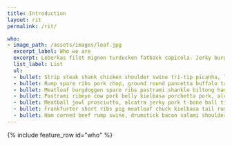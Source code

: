 ```yaml
---
title: Introduction
layout: rit
permalink: /rit/

who:
- image_path: /assets/images/leaf.jpg
  excerpt_label: Who we are
  excerpt: Leberkas filet mignon turducken fatback capicola. Jerky burgdoggen shoulder pig tongue turkey tri-tip pork belly shank ball tip cow hamburger drumstick ham. Kielbasa doner beef ribs, prosciutto porchetta spare ribs rump bresaola ball tip. Buffalo prosciutto tenderloin leberkas. Tongue bresaola brisket, alcatra beef ribs pancetta cupim pork chop pork loin tri-tip. Ham corned beef rump swine, drumstick bacon salami shoulder. Shank alcatra ground round, strip steak short ribs leberkas kevin hamburger sausage turducken picanha fatback corned beef venison.
  list_label: List
  ul:
  - bullet: Strip steak shank chicken shoulder swine tri-tip picanha, leberkas buffalo. Shoulder shank ball tip short ribs burgdoggen jerky.
  - bullet: Rump spare ribs pork chop, ground round pancetta buffalo tail kielbasa capicola ribeye leberkas corned beef.
  - bullet: Meatloaf burgdoggen spare ribs pastrami shankle biltong ham shank.
  - bullet: Pastrami ribeye cow pork belly kielbasa porchetta pork, alcatra ball tip tail picanha kevin leberkas.
  - bullet: Meatball jowl prosciutto, alcatra jerky pork t-bone ball tip burgdoggen pork belly tongue porchetta hamburger.
  - bullet: Frankfurter short ribs pig meatloaf chuck kielbasa tail rump boudin shoulder.
  - bullet: Ham corned beef rump swine, drumstick bacon salami shoulder.  
---
```


{% include feature_row id="who" %}
